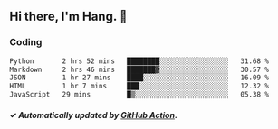 ## Hi there, I'm Hang. 👋

### Coding

<!--START_SECTION:waka-->

```txt
Python       2 hrs 52 mins   ████████░░░░░░░░░░░░░░░░░   31.68 %
Markdown     2 hrs 46 mins   ███████▓░░░░░░░░░░░░░░░░░   30.57 %
JSON         1 hr 27 mins    ████░░░░░░░░░░░░░░░░░░░░░   16.09 %
HTML         1 hr 7 mins     ███░░░░░░░░░░░░░░░░░░░░░░   12.32 %
JavaScript   29 mins         █▒░░░░░░░░░░░░░░░░░░░░░░░   05.38 %
```

<!--END_SECTION:waka-->

##### ✓ Automatically updated by [GitHub Action](https://github.com/huhuhang/huhuhang/actions).
